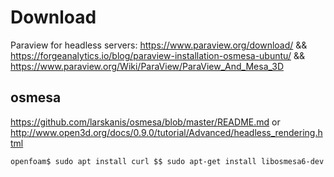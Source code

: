 # Download
Paraview for headless servers: <https://www.paraview.org/download/> && <https://forgeanalytics.io/blog/paraview-installation-osmesa-ubuntu/> &&
<https://www.paraview.org/Wiki/ParaView/ParaView_And_Mesa_3D>

## osmesa
<https://github.com/larskanis/osmesa/blob/master/README.md>
or 
<http://www.open3d.org/docs/0.9.0/tutorial/Advanced/headless_rendering.html>

`openfoam$ sudo apt install curl $$ sudo apt-get install libosmesa6-dev`